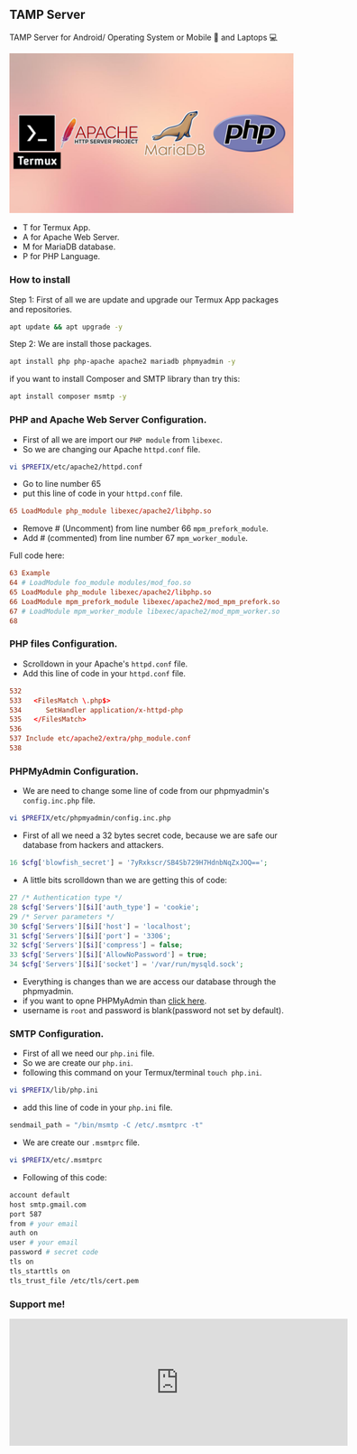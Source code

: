 ## TAMP Server

TAMP Server for Android/ Operating System or Mobile 📱 and Laptops  💻 

![TAMP](./TAMP.png)

* T for Termux App.
* A for Apache Web Server.
* M for MariaDB database.
* P for PHP Language.

### How to install
Step 1: First of all we are update and upgrade our Termux App packages and repositories.
```bash
apt update && apt upgrade -y
```
Step 2: We are install those packages.
```bash
apt install php php-apache apache2 mariadb phpmyadmin -y
```
if you want to install Composer and SMTP library than try this:
```bash
apt install composer msmtp -y
```

### PHP and Apache Web Server Configuration.
* First of all we are import our `PHP module` from `libexec`.
* So we are changing our Apache `httpd.conf` file.
```bash
vi $PREFIX/etc/apache2/httpd.conf
```
* Go to line number 65
* put this line of code in your `httpd.conf` file.

```conf
65 LoadModule php_module libexec/apache2/libphp.so
```
* Remove # (Uncomment) from line number 66 `mpm_prefork_module`.
* Add # (commented) from line number 67 `mpm_worker_module`.

Full code here:

```conf
63 Example
64 # LoadModule foo_module modules/mod_foo.so
65 LoadModule php_module libexec/apache2/libphp.so
66 LoadModule mpm_prefork_module libexec/apache2/mod_mpm_prefork.so
67 # LoadModule mpm_worker_module libexec/apache2/mod_mpm_worker.so
68
```

### PHP files Configuration.
* Scrolldown in your Apache's `httpd.conf` file.
* Add this line of code in your `httpd.conf` file.

```conf
532
533   <FilesMatch \.php$>
534      SetHandler application/x-httpd-php
535   </FilesMatch>
536
537 Include etc/apache2/extra/php_module.conf
538
```

### PHPMyAdmin Configuration.
* We are need to change some line of code from our phpmyadmin's `config.inc.php` file.
```bash
vi $PREFIX/etc/phpmyadmin/config.inc.php
```
* First of all we need a 32 bytes secret code, because we are safe our database from hackers and attackers.

```php
16 $cfg['blowfish_secret'] = '7yRxkscr/SB4Sb729H7HdnbNqZxJOQ==';
```

* A little bits scrolldown than we are getting this of code:

```php
27 /* Authentication type */
28 $cfg['Servers'][$i]['auth_type'] = 'cookie';
29 /* Server parameters */
30 $cfg['Servers'][$i]['host'] = 'localhost';
31 $cfg['Servers'][$i]['port'] = '3306';
32 $cfg['Servers'][$i]['compress'] = false;
33 $cfg['Servers'][$i]['AllowNoPassword'] = true;
34 $cfg['Servers'][$i]['socket'] = '/var/run/mysqld.sock';
```
* Everything is changes than we are access our database through the phpmyadmin.
* if you want to opne PHPMyAdmin than [click here](http://localhost:8080/phpmyadmin/).
* username is `root` and password is blank(password not set by default).


### SMTP Configuration.
* First of all we need our `php.ini` file.
* So we are create our `php.ini`.
* following this command on your Termux/terminal `touch php.ini`.
```bash
vi $PREFIX/lib/php.ini
```
* add this line of code in your `php.ini` file.
```php
sendmail_path = "/bin/msmtp -C /etc/.msmtprc -t"
```
* We are create our `.msmtprc` file.
```bash
vi $PREFIX/etc/.msmtprc
```
* Following of this code:
```bash
account default
host smtp.gmail.com
port 587
from # your email
auth on
user # your email
password # secret code
tls on
tls_starttls on
tls_trust_file /etc/tls/cert.pem
```

### Support me!

_<iframe src="https://github.com/sponsors/Ashishkumbhar01/card" title="Sponsor Ashishkumbhar01" height="225" width="600" style="border: 0;"></iframe>_